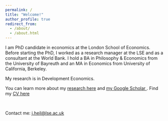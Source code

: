 ```yaml
---
permalink: /
title: "Welcome!"
author_profile: true
redirect_from: 
  - /about/
  - /about.html
---
```


I am PhD candidate in economics at the London School of Economics. Before starting the PhD, I worked as a research manager at the LSE and as a consultant at the World Bank. I hold a BA in Philosophy & Economics from the University of Bayreuth and an MA in Economics from University of California, Berkeley. 

My research is in Development Economics.

You can learn more about my <a href="/publications/">research here</a> and <a href="{{ site.author.googlescholar }}">my Google Scholar </a>. Find my <a href="/cv.pdf">CV here</a>

<br>

Contact me: <a href="mailto:j.heil@lse.ac.uk">j.heil@lse.ac.uk</a>

<br><br>
